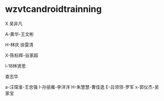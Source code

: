 
# wzvtcandroidtrainning
X 吴非凡

A-黄华-王文彬

H-林庆 徐雷清

X-陈标辉-谷家超

l-18林贤思

 查志华

a-汪琛淮-王忠强
I-孙丽雁-李洋洋
H-朱慧慧-曹佳逸
E-吕领领-罗军
x-郭仪杰-吴家宝


